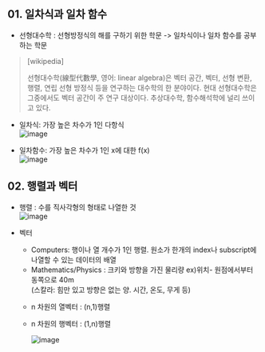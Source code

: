 
## 01. 일차식과 일차 함수
* 선형대수학 : 선형방정식의 해를 구하기 위한 학문 -> 일차식이나 일차 함수를 공부하는 학문
> [wikipedia]
> 
>선형대수학(線型代數學, 영어: linear algebra)은 벡터 공간, 벡터, 선형 변환, 행렬, 연립 선형 방정식 등을 연구하는 대수학의 한 분야이다.
>현대 선형대수학은 그중에서도 벡터 공간이 주 연구 대상이다. 추상대수학, 함수해석학에 널리 쓰이고 있다.



* 일차식: 가장 높은 차수가 1인 다항식    
 ![image](https://user-images.githubusercontent.com/74705142/112970502-39ba7480-9189-11eb-9af6-a67092df1959.png)
 
 * 일차함수: 가장 높은 차수가 1인 x에 대한 f(x)  
 ![image](https://user-images.githubusercontent.com/74705142/112971220-f9a7c180-9189-11eb-9a3d-6b7b74936432.png)


## 02. 행렬과 벡터
* 행렬 : 수를 직사각형의 형태로 나열한 것   
![image](https://user-images.githubusercontent.com/74705142/112972467-40e28200-918b-11eb-9e0c-4a1ec299920b.png)  

* 벡터 
  * Computers: 행이나 열 개수가 1인 행렬. 원소가 한개의 index나 subscript에 나열할 수 있는 데이터의 배열 
  * Mathematics/Physics : 크키와 방향을 가진 물리량 ex)위치- 원점에서부터 동쪽으로 40m   
    (스칼라: 힘만 있고 방향은 없는 양. 시간, 온도, 무게 등)
  - n 차원의 열벡터 : (n,1)행렬 
  - n 차원의 행벡터 : (1,n)행렬  
  
     ![image](https://user-images.githubusercontent.com/74705142/112974877-eb5ba480-918d-11eb-9c81-d1eb36e1c778.png)
